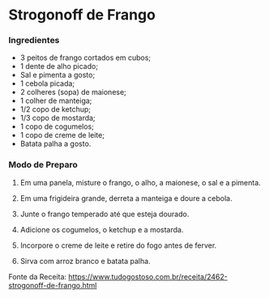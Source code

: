 # Strogonoff de Frango

### Ingredientes


- 3 peitos de frango cortados em cubos;
- 1 dente de alho picado;
- Sal e pimenta a gosto;
- 1 cebola picada;
- 2 colheres (sopa) de maionese;
- 1 colher de manteiga;
- 1/2 copo de ketchup;
- 1/3 copo de mostarda;
- 1 copo de cogumelos;
- 1 copo de creme de leite;
- Batata palha a gosto.

### Modo de Preparo

1. Em uma panela, misture o frango, o alho, a maionese, o sal e a pimenta.

2. Em uma frigideira grande, derreta a manteiga e doure a cebola.

3. Junte o frango temperado até que esteja dourado.

4. Adicione os cogumelos, o ketchup e a mostarda.

5. Incorpore o creme de leite e retire do fogo antes de ferver.

6. Sirva com arroz branco e batata palha.

Fonte da Receita: https://www.tudogostoso.com.br/receita/2462-strogonoff-de-frango.html
